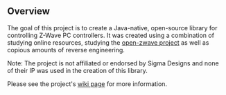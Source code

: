 ## Overview

The goal of this project is to create a Java-native, open-source library for controlling Z-Wave
PC controllers. It was created using a combination of studying online resources, studying the
[open-zwave project](https://code.google.com/p/open-zwave/) as well as copious amounts
of reverse engineering.

Note: The project is not affiliated or endorsed by Sigma Designs and none of their IP was used
in the creation of this library.

Please see the project's [wiki page](https://whizzosoftware.atlassian.net/wiki/display/WZWAV/WZWave+Home) for more information.